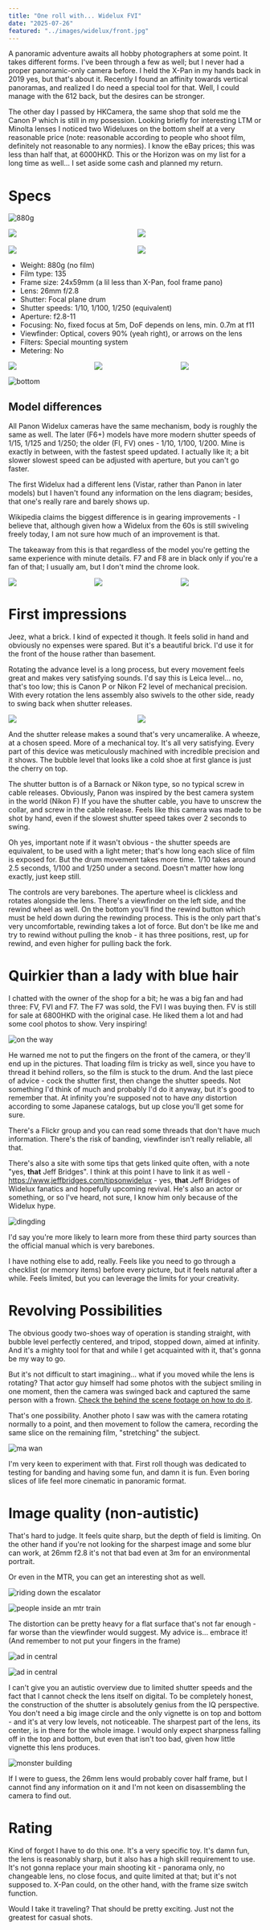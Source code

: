 ```yaml
---
title: "One roll with... Widelux FVI"
date: "2025-07-26"
featured: "../images/widelux/front.jpg"
---
```


A panoramic adventure awaits all hobby photographers at some point. It takes different forms. I've been through a few as well; but I never had a proper panoramic-only camera before. I held the X-Pan in my hands back in 2019 yes, but that's about it. Recently I found an affinity towards vertical panoramas, and realized I do need a special tool for that. Well, I could manage with the 612 back, but the desires can be stronger.

The other day I passed by HKCamera, the same shop that sold me the Canon P which is still in my posession. Looking briefly for interesting LTM or Minolta lenses I noticed two Wideluxes on the bottom shelf at a very reasonable price (note: reasonable according to people who shoot film, definitely not reasonable to any normies). I know the eBay prices; this was less than half that, at 6000HKD. This or the Horizon was on my list for a long time as well... I set aside some cash and planned my return.

# Specs

![880g](../images/widelux/weight.jpg)

<div style="display:flex">
     <div style="flex:1;">
          <img src="../images/widelux/lens.jpg"/>
     </div>
    <div style="flex:1;padding-left:10px;">
          <img src="../images/widelux/modelfvi.jpg"/>
     </div>
</div>
<br>
<div style="display:flex">
     <div style="flex:1;">
          <img src="../images/widelux/back.jpg"/>
     </div>
    <div style="flex:1;padding-left:10px;">
          <img src="../images/widelux/back_open.jpg"/>
     </div>
</div>


* Weight: 880g (no film)
* Film type: 135
* Frame size: 24x59mm (a lil less than X-Pan, fool frame pano)
* Lens: 26mm f/2.8
* Shutter: Focal plane drum
* Shutter speeds: 1/10, 1/100, 1/250 (equivalent)
* Aperture: f2.8-11
* Focusing: No, fixed focus at 5m, DoF depends on lens, min. 0.7m at f11
* Viewfinder: Optical, covers 90% (yeah right), or arrows on the lens
* Filters: Special mounting system
* Metering: No


<div style="display:flex">
     <div style="flex:1;">
          <img src="../images/widelux/advanceknob.jpg"/>
     </div>
    <div style="flex:1;padding-left:10px;">
          <img src="../images/widelux/aperture.jpg"/>
     </div>
         <div style="flex:1;padding-left:10px;">
          <img src="../images/widelux/arrows.jpg"/>
     </div>
</div>


![bottom](../images/widelux/bottom.jpg)

## Model differences

All Panon Widelux cameras have the same mechanism, body is roughly the same as well. The later (F6+) models have more modern shutter speeds of 1/15, 1/125 and 1/250; the older (FI, FV) ones - 1/10, 1/100, 1/200. Mine is exactly in between, with the fastest speed updated. I actually like it; a bit slower slowest speed can be adjusted with aperture, but you can't go faster.

The first Widelux had a different lens (Vistar, rather than Panon in later models) but I haven't found any information on the lens diagram; besides, that one's really rare and barely shows up.

Wikipedia claims the biggest difference is in gearing improvements - I believe that, although given how a Widelux from the 60s is still swiveling freely today, I am not sure how much of an improvement is that.

The takeaway from this is that regardless of the model you're getting the same experience with minute details. F7 and F8 are in black only if you're a fan of that; I usually am, but I don't mind the chrome look.

<div style="display:flex">
     <div style="flex:1;">
          <img src="../images/widelux/rewind.jpg"/>
     </div>
    <div style="flex:1;padding-left:10px;">
          <img src="../images/widelux/shutter_dial.jpg"/>
     </div>
    <div style="flex:1;padding-left:10px;">
          <img src="../images/widelux/viewfinder.jpg"/>
     </div>
</div>

# First impressions

Jeez, what a brick. I kind of expected it though. It feels solid in hand and obviously no expenses were spared. But it's a beautiful brick. I'd use it for the front of the house rather than basement.

Rotating the advance level is a long process, but every movement feels great and makes very satisfying sounds. I'd say this is Leica level... no, that's too low; this is Canon P or Nikon F2 level of mechanical precision. With every rotation the lens assembly also swivels to the other side, ready to swing back when shutter releases.

<div style="display:flex">
     <div style="flex:1;">
          <img src="../images/widelux/shutter_angled.jpg"/>
     </div>
    <div style="flex:1;padding-left:10px;">
          <img src="../images/widelux/bubble_level.jpg"/>
     </div>
</div>

And the shutter release makes a sound that's very uncameralike. A wheeze, at a chosen speed. More of a mechanical toy. It's all very satisfying. Every part of this device was meticulously machined with incredible precision and it shows. The bubble level that looks like a cold shoe at first glance is just the cherry on top.

The shutter button is of a Barnack or Nikon type, so no typical screw in cable releases. Obviously, Panon was inspired by the best camera system in the world (Nikon F) If you have the shutter cable, you have to unscrew the collar, and screw in the cable release. Feels like this camera was made to be shot by hand, even if the slowest shutter speed takes over 2 seconds to swing. 

Oh yes, important note if it wasn't obvious - the shutter speeds are equivalent, to be used with a light meter; that's how long each slice of film is exposed for. But the drum movement takes more time. 1/10 takes around 2.5 seconds, 1/100 and 1/250 under a second. Doesn't matter how long exactly, just keep still.

The controls are very barebones. The aperture wheel is clickless and rotates alongside the lens. There's a viewfinder on the left side, and the rewind wheel as well. On the bottom you'll find the rewind button which must be held down during the rewinding process. This is the only part that's very uncomfortable, rewinding takes a lot of force. But don't be like me and try to rewind without pulling the knob - it has three positions, rest, up for rewind, and even higher for pulling back the fork.

# Quirkier than a lady with blue hair

I chatted with the owner of the shop for a bit; he was a big fan and had three: FV, FVI and F7. The F7 was sold, the FVI I was buying then. FV is still for sale at 6800HKD with the original case. He liked them a lot and had some cool photos to show. Very inspiring! 

![on the way](../images/widelux/samples/ontheway.jpg)

He warned me not to put the fingers on the front of the camera, or they'll end up in the pictures. That loading film is tricky as well, since you have to thread it behind rollers, so the film is stuck to the drum. And the last piece of advice - cock the shutter first, then change the shutter speeds. Not something I'd think of much and probably I'd do it anyway, but it's good to remember that. At infinity you're supposed not to have _any_ distortion according to some Japanese catalogs, but up close you'll get some for sure.

There's a Flickr group and you can read some threads that don't have much information. There's the risk of banding, viewfinder isn't really reliable, all that.

There's also a site with some tips that gets linked quite often, with a note "yes, **that** Jeff Bridges". I think at this point I have to link it as well - https://www.jeffbridges.com/tipsonwidelux - yes, **that** Jeff Bridges of Widelux fanatics and hopefully upcoming revival. He's also an actor or something, or so I've heard, not sure, I know him only because of the Widelux hype.

![dingding](../images/widelux/samples/dingding.jpg)

I'd say you're more likely to learn more from these third party sources than the official manual which is very barebones.

I have nothing else to add, really. Feels like you need to go through a checklist (or memory items) before every picture, but it feels natural after a while. Feels limited, but you can leverage the limits for your creativity.

# Revolving Possibilities

The obvious goody two-shoes way of operation is standing straight, with bubble level perfectly centered, and tripod, stopped down, aimed at infinity. And it's a mighty tool for that and while I get acquainted with it, that's gonna be my way to go.

But it's not difficult to start imagining... what if you moved while the lens is rotating? That actor guy himself had some photos with the subject smiling in one moment, then the camera was swinged back and captured the same person with a frown. [Check the behind the scene footage on how to do it](https://www.instagram.com/silvergrainclassics/reel/DDMdRxhIiJz/).

That's one possibility. Another photo I saw was with the camera rotating normally to a point, and then movement to follow the camera, recording the same slice on the remaining film, "stretching" the subject.

![ma wan](../images/widelux/samples/mawan.jpg)

I'm very keen to experiment with that. First roll though was dedicated to testing for banding and having some fun, and damn it is fun. Even boring slices of life feel more cinematic in panoramic format.

# Image quality (non-autistic)

That's hard to judge. It feels quite sharp, but the depth of field is limiting. On the other hand if you're not looking for the sharpest image and some blur can work, at 26mm f2.8 it's not that bad even at 3m for an environmental portrait.

Or even in the MTR, you can get an interesting shot as well.

![riding down the escalator](../images/widelux/samples/ridedown.jpg)

![people inside an mtr train](../images/widelux/samples/mtrtrain.jpg)

The distortion can be pretty heavy for a flat surface that's not far enough - far worse than the viewfinder would suggest. My advice is... embrace it! (And remember to not put your fingers in the frame)

![ad in central](../images/widelux/samples/centralad.jpg)

![ad in central](../images/widelux/samples/centralad2.jpg)

I can't give you an autistic overview due to limited shutter speeds and the fact that I cannot check the lens itself on digital. To be completely honest, the construction of the shutter is absolutely genius from the IQ perspective. You don't need a big image circle and the only vignette is on top and bottom - and it's at very low levels, not noticeable. The sharpest part of the lens, its center, is in there for the whole image. I would only expect sharpness falling off in the top and bottom, but even that isn't too bad, given how little vignette this lens produces. 

![monster building](../images/widelux/samples/monsterup.jpg)

If I were to guess, the 26mm lens would probably cover half frame, but I cannot find any information on it and I'm not keen on disassembling the camera to find out.

# Rating

Kind of forgot I have to do this one. It's a very specific toy. It's damn fun, the lens is reasonably sharp, but it also has a high skill requirement to use. It's not gonna replace your main shooting kit - panorama only, no changeable lens, no close focus, and quite limited at that; but it's not supposed to. X-Pan could, on the other hand, with the frame size switch function.

Would I take it traveling? That should be pretty exciting. Just not the greatest for casual shots.
